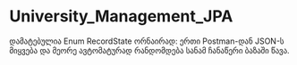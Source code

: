 # University_Management_JPA

დამატებულია Enum RecordState ორნაირად: ერთი Postman-დან JSON-ს მიყვება
და მეორე ავტომატურად რანდომდება სანამ ჩანაწერი ბაზაში წავა. 
